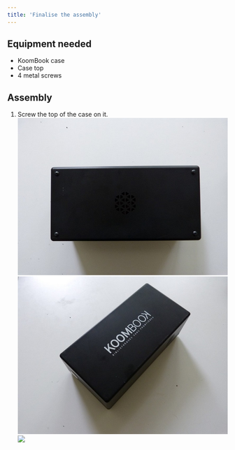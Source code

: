 ```yaml
---
title: 'Finalise the assembly'
---
```


## Equipment needed

* KoomBook case
* Case top
* 4 metal screws

## Assembly

1. Screw the top of the case on it.
![](P1080987.jpg)
![](P1080988.jpg)
![](P1080989.jpg)